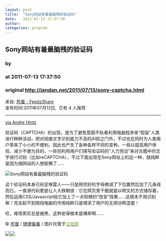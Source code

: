 ```yaml
---
layout: post
title:  "Sony网站有着最脑残的验证码"
date:   2011-07-13 17:37:50
author: 
categories: program
---
```


## Sony网站有着最脑残的验证码
### by 
### at 2011-07-13 17:37:50
### original <http://jandan.net/2011/07/13/sony-captcha.html>

<p>来自: <a href="http://www.feedzshare.com/b/137/2">煎蛋 - FeedzShare</a>  
<br>发布时间:2011年07月13日,  已有 4 人推荐 </p>
<hr><div><p><a href="https://plus.google.com/107276867598285658079/posts/KcJXYamu12X">via Andre Hintz</a></p>
<p>验证码（CAPTCHA）的出现，是为了避免意图不轨者利用电脑程序来“假装”人类进行种种活动，把对扭曲文字识别能力不高的AI拒之门外，不过也在同时为人类用户带来了小小的不便利。因此也产生了各种各样不同的变种，一些以提高用户体验、减少不便为目的，一些则利用用户们填写验证码的“人力劳动”来对古籍中的文字进行识别（比如reCAPTCHA），不过下面出现在Sony网站上的这一种，就纯粹是因为搞网站的人想偷懒了……</p>
<p><img src="http://pic.yupoo.com/jdvip/BdfCxXIK/medium.jpg" alt="Sony网站有着最脑残的验证码" title=""></p>
<p>这个验证码本身已经足够雷人——只是把完好的字母微调了下位置然后加了几条线而已。一查源代码更是让人大跌眼镜：它在网页里干脆就是以明文的方式储存着，然后运用CSS/Javascript给它加上了一点轻微的“改变”效果……这根本不用识别嘛！完全起不到阻挡电脑的作用纯粹只是增添了用户的无用功啊混蛋！</p>
<p>哎，难怪索尼总是被黑，这种安保根本是裸奔啊……</p>
<div></div><p>© <a href="http://jandan.net/">煎蛋</a> / <a href="http://jandan.net/?random" title="随机浏览">随便看看</a> / 图片托管于<a href="http://v.yupoo.com/p/jdvip/?utm_source=jandan&amp;utm_medium=jandanlianjie&amp;utm_campaign=jandanrss"><font color="#6b9f1f">又拍网</font></a></p></div><img src="http://img.tongji.linezing.com/1017243/tongji.gif"><img src="http://img.tongji.linezing.com/855372/tongji.gif">